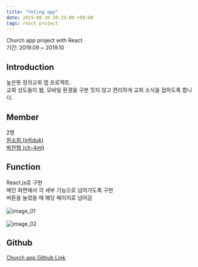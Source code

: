```yaml
---
title: "Voting app"
date: 2019-08-30 20:33:00 +09:00
tags: react project
---
```


Church app project with React
<br />기간: 2019.09 ~ 2019.10

## Introduction
높은뜻 정의교회 앱 프로젝트.
<br />교회 성도들이 웹, 모바일 환경을 구분 짓지 않고 편리하게 교회 소식을 접하도록 합니다.

## Member
2명
<br />[원소희 (infiduk)](https://github.com/infiduk)
<br />[박찬형 (ch-4ml)](https://github.com/ch-4ml)

## Function
React.js로 구현
<br />메인 화면에서 각 세부 기능으로 넘어가도록 구현
<br />버튼을 눌렀을 때 해당 페이지로 넘어감
<br /><br />![image_01](https://user-images.githubusercontent.com/48206157/67189910-0919cb80-f42a-11e9-8766-2b957397b805.png)
<br /><br />![image_02](https://user-images.githubusercontent.com/48206157/67189194-c277a180-f428-11e9-8ee5-38dd5afc17f4.png)

## Github
[Church app Github Link](https://github.com/infiduk/church-app)